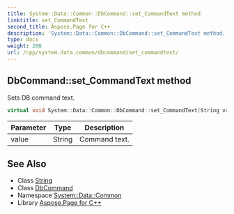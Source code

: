 ```yaml
---
title: System::Data::Common::DbCommand::set_CommandText method
linktitle: set_CommandText
second_title: Aspose.Page for C++
description: 'System::Data::Common::DbCommand::set_CommandText method. Sets DB command text in C++.'
type: docs
weight: 200
url: /cpp/system.data.common/dbcommand/set_commandtext/
---
```

## DbCommand::set_CommandText method


Sets DB command text.

```cpp
virtual void System::Data::Common::DbCommand::set_CommandText(String value) const =0
```


| Parameter | Type | Description |
| --- | --- | --- |
| value | String | Command text. |

## See Also

* Class [String](../../../system/string/)
* Class [DbCommand](../)
* Namespace [System::Data::Common](../../)
* Library [Aspose.Page for C++](../../../)
